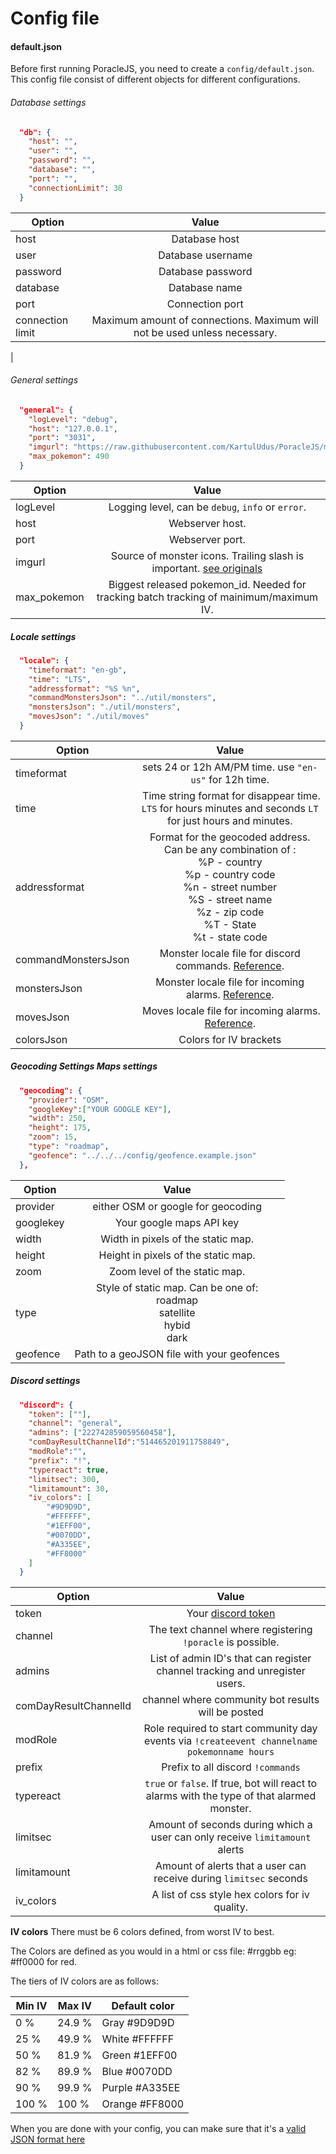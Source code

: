 # Config file


#### default.json

Before first running PoracleJS, you need to create a `config/default.json`.  
This config file consist of different objects for different configurations.


###### Database settings
```json
  "db": {
    "host": "",
    "user": "",
    "password": "",
    "database": "",
    "port": "",
    "connectionLimit": 30
  }
```

| Option        | Value         | 
| ------------- |:-------------:| 
| host      |  Database host    | 
| user      |  Database username| 
| password  |  Database password|   
| database  |  Database name    |   
| port      |  Connection port  |   
| connection limit| Maximum amount of connections. Maximum will not be used unless necessary.
|   


###### General settings

```json
  "general": {
    "logLevel": "debug",
    "host": "127.0.0.1",
    "port": "3031",
    "imgurl": "https://raw.githubusercontent.com/KartulUdus/PoracleJS/master/src/app/util/images/",
    "max_pokemon": 490
  }
  ```
  
  | Option        | Value         | 
  | ------------- |:-------------:| 
  |logLevel | Logging level, can be `debug`, `info` or `error`.|
  |host |   Webserver host. |
  |port | Webserver port. | 
  |imgurl | Source of monster icons. Trailing slash is important. [see originals](https://github.com/KartulUdus/PoracleJS/tree/master/src/app/util/images) |
  | max_pokemon | Biggest released pokemon_id. Needed for tracking batch tracking of mainimum/maximum IV.|

##### Locale settings
  ```json
    "locale": {
      "timeformat": "en-gb",
      "time": "LTS",
      "addressformat": "%S %n",
      "commandMonstersJson": "../util/monsters",
      "monstersJson": "./util/monsters",
      "movesJson": "./util/moves"
    }
  ```
  | Option        | Value         | 
  | ------------- |:-------------:| 
  | timeformat    | sets 24 or 12h AM/PM time. use `"en-us"` for 12h time.|
  | time | Time string format for disappear time. `LTS` for hours minutes and seconds `LT` for just hours and minutes.|
  | addressformat | Format for the geocoded address. Can be any combination of : <br/>%P - country <br/>%p - country code <br/>%n - street number <br/>%S - street name <br/>%z - zip code <br/>%T - State  <br/>%t - state code|
  | commandMonstersJson | Monster locale file for discord commands. [Reference](https://github.com/KartulUdus/PoracleJS/tree/master/src/app/util/locale).|
  | monstersJson    | Monster locale file for incoming alarms. [Reference](https://github.com/KartulUdus/PoracleJS/tree/master/src/app/util/locale).|
  | movesJson    | Moves locale file for incoming alarms. [Reference](https://github.com/KartulUdus/PoracleJS/tree/master/src/app/util/locale).|
  | colorsJson   | Colors for IV brackets |



##### Geocoding Settings Maps settings

```json
  "geocoding": {
    "provider": "OSM",
    "googleKey":["YOUR GOOGLE KEY"],
    "width": 250,
    "height": 175,
    "zoom": 15,
    "type": "roadmap",
    "geofence": "../../../config/geofence.example.json"
  },

```
| Option        | Value         | 
| ------------- |:-------------:| 
|provider| either OSM or google for geocoding|
|googlekey | Your google maps API key |
|width| Width in pixels of the static map.|
|height| Height in pixels of the static map.|
|zoom | Zoom level of the static map.|
|type| Style of static map. Can be one of: <br/>roadmap <br/>satellite <br/>hybid <br/>dark |
|geofence | Path to a geoJSON file with your geofences |

##### Discord settings

```json
  "discord": {
    "token": [""],
    "channel": "general",
    "admins": ["222742859059560458"],
    "comDayResultChannelId":"514465201911758849",
    "modRole":"",
    "prefix": "!",
    "typereact": true,
    "limitsec": 300,
    "limitamount": 30,
    "iv_colors": [
        "#9D9D9D",
        "#FFFFFF",
        "#1EFF00",
        "#0070DD",
        "#A335EE",
        "#FF8000"
    ]
  }
```

| Option        | Value         | 
| ------------- |:-------------:| 
|token | Your [discord token](discordbot.md)|
|channel | The text channel where registering `!poracle` is possible. |
|admins| List of admin ID's that can register channel tracking and unregister users.|
|comDayResultChannelId| channel where community bot results will be posted|
|modRole| Role required to start community day events via `!createevent channelname pokemonname hours`|
|prefix| Prefix to all discord `!commands`|
|typereact| `true` or `false`. If true, bot will react to alarms with the type of that alarmed monster.|
|limitsec| Amount of seconds during which a user can only receive `limitamount` alerts |
|limitamount| Amount of alerts that a user can receive during `limitsec` seconds |
|iv_colors| A list of css style hex colors for iv quality.|

**IV colors**
There must be 6 colors defined, from worst IV to best.

The Colors are defined as you would in a html or css file: #rrggbb eg: #ff0000 for red.

The tiers of IV colors are as follows:

  | Min IV      | Max IV      | Default color  |
  | ----------- | ----------- | -------------- |
  | 0 %         | 24.9 %      | Gray   #9D9D9D |
  | 25 %        | 49.9 %      | White  #FFFFFF |
  | 50 %        | 81.9 %      | Green  #1EFF00 |
  | 82 %        | 89.9 %      | Blue   #0070DD |
  | 90 %        | 99.9 %      | Purple #A335EE |
  | 100 %       | 100 %       | Orange #FF8000 |



When you are done with your config, you can make sure that it's a [valid JSON format here](https://jsonlint.com/)